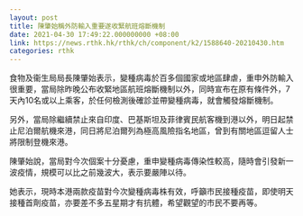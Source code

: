 ```yaml
---
layout: post
title: 陳肇始稱外防輸入重要遂收緊航班熔斷機制
date: 2021-04-30 17:49:22.000000000 +08:00
link: https://news.rthk.hk/rthk/ch/component/k2/1588640-20210430.htm
categories: rthk
---
```


食物及衞生局局長陳肇始表示，變種病毒於百多個國家或地區肆虐，重申外防輸入很重要，當局除昨晚公布收緊地區航班熔斷機制以外，同時宣布在原有條件外，7天內10名或以上乘客，於任何檢測後確診並帶變種病毒，就會觸發熔斷機制。

另外，當局除繼續禁止來自印度、巴基斯坦及菲律賓民航客機到港以外，明日起禁止尼泊爾航機來港，同日將尼泊爾列為極高風險指名地區，曾到有關地區逗留人士將限制登機來港。

陳肇始說，當局對今次個案十分憂慮，重申變種病毒傳染性較高，隨時會引發新一波疫情，規模可以比之前幾波大，表示要嚴陣以待。

她表示，現時本港兩款疫苗對今次變種病毒株有效，呼籲巿民接種疫苗，即使明天接種首劑疫苗，亦要差不多五星期才有抗體，希望觀望的巿民不要再等。

